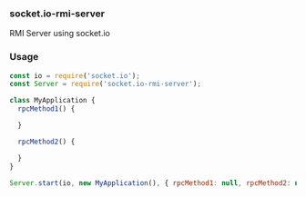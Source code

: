 ### socket.io-rmi-server
RMI Server using socket.io

### Usage
```javascript
const io = require('socket.io');
const Server = require('socket.io-rmi-server');

class MyApplication {
  rpcMethod1() {

  }

  rpcMethod2() {

  }
}

Server.start(io, new MyApplication(), { rpcMethod1: null, rpcMethod2: null });
```

